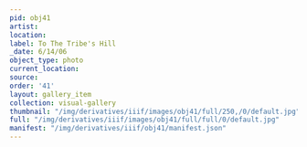 ```yaml
---
pid: obj41
artist: 
location: 
label: To The Tribe's Hill
_date: 6/14/06
object_type: photo
current_location: 
source: 
order: '41'
layout: gallery_item
collection: visual-gallery
thumbnail: "/img/derivatives/iiif/images/obj41/full/250,/0/default.jpg"
full: "/img/derivatives/iiif/images/obj41/full/full/0/default.jpg"
manifest: "/img/derivatives/iiif/obj41/manifest.json"
---
```

